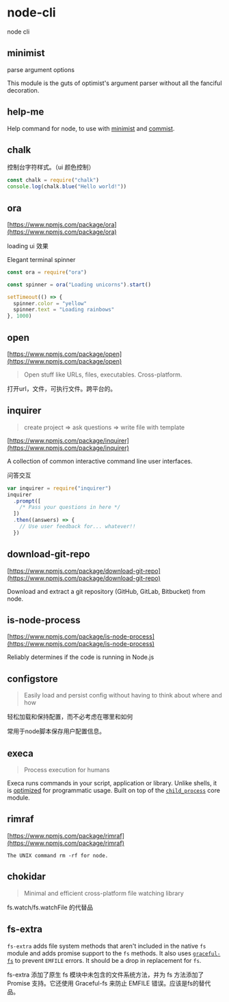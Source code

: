# node-cli

node cli

## minimist

parse argument options

This module is the guts of optimist's argument parser without all the fanciful decoration.

## help-me

Help command for node, to use with [minimist](http://npm.im/minimist) and [commist](http://npm.im/commist).

## chalk

控制台字符样式。（ui 颜色控制）

```javascript
const chalk = require("chalk")
console.log(chalk.blue("Hello world!"))
```

## ora

[https://www.npmjs.com/package/ora](https://www.npmjs.com/package/ora)

loading ui 效果

Elegant terminal spinner

```javascript
const ora = require("ora")

const spinner = ora("Loading unicorns").start()

setTimeout(() => {
  spinner.color = "yellow"
  spinner.text = "Loading rainbows"
}, 1000)
```

## open

[https://www.npmjs.com/package/open](https://www.npmjs.com/package/open)

> Open stuff like URLs, files, executables. Cross-platform.

打开url，文件，可执行文件。跨平台的。

## inquirer

> create project => ask questions => write file with template

[https://www.npmjs.com/package/inquirer](https://www.npmjs.com/package/inquirer)

A collection of common interactive command line user interfaces.

问答交互

```javascript
var inquirer = require("inquirer")
inquirer
  .prompt([
    /* Pass your questions in here */
  ])
  .then((answers) => {
    // Use user feedback for... whatever!!
  })
```

## download-git-repo

[https://www.npmjs.com/package/download-git-repo](https://www.npmjs.com/package/download-git-repo)

Download and extract a git repository (GitHub, GitLab, Bitbucket) from node.

## is-node-process

[https://www.npmjs.com/package/is-node-process](https://www.npmjs.com/package/is-node-process)

Reliably determines if the code is running in Node.js

## configstore

> Easily load and persist config without having to think about where and how

轻松加载和保持配置，而不必考虑在哪里和如何

常用于node脚本保存用户配置信息。

## execa

> Process execution for humans

Execa runs commands in your script, application or library. Unlike shells, it is [optimized](https://github.com/sindresorhus/execa/blob/HEAD/docs/bash.md) for programmatic usage. Built on top of the [`child_process`](https://nodejs.org/api/child_process.html) core module.

## rimraf

[https://www.npmjs.com/package/rimraf](https://www.npmjs.com/package/rimraf)

```
The UNIX command rm -rf for node.
```

## chokidar

> Minimal and efficient cross-platform file watching library

fs.watch/fs.watchFile 的代替品

## fs-extra

`fs-extra` adds file system methods that aren't included in the native `fs` module and adds promise support to the `fs` methods. It also uses [`graceful-fs`](https://github.com/isaacs/node-graceful-fs) to prevent `EMFILE` errors. It should be a drop in replacement for `fs`.

fs-extra 添加了原生 fs 模块中未包含的文件系统方法，并为 fs 方法添加了 Promise 支持。它还使用 Graceful-fs 来防止 EMFILE 错误。应该是fs的替代品。
